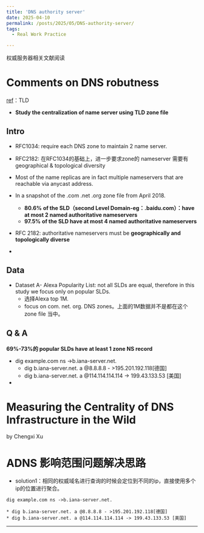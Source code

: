 ```yaml
---
title: 'DNS authority server'
date: 2025-04-10
permalink: /posts/2025/05/DNS-authority-server/
tags:
  - Real Work Practice

---
```


权威服务器相关文献阅读





# Comments on DNS robutness

[ref](chrome-extension://efaidnbmnnnibpcajpcglclefindmkaj/https://www.icir.org/mallman/pubs/All18a/All18a.pdf)：TLD

* **Study the centralization of name server using TLD zone file**

## Intro

* RFC1034: require each DNS zone to maintain 2 name server.
* RFC2182: 在RFC1034的基础上，进一步要求zone的 nameserver 需要有geographical & topological diversity
* Most of the name replicas are in fact multiple nameservers that are reachable via anycast address.

* In a snapshot of the .com .net .org zone file from April 2018. 
  * **80.6% of the SLD（second Level Domain-eg：.baidu.com）：have at most 2 named authoritative nameservers** 
  * **97.5% of the SLD have at most 4 named authoritative nameservers** 

* RFC 2182: authoritative nameservers must be **geographically and topologically diverse**
* 

## Data

* Dataset A- Alexa Popularity List: not all SLDs are equal, therefore in this study we focus only on popular SLDs.
  * 选择Alexa top 1M.
  * focus on com. net. org. DNS zones。上面的1M数据并不是都在这个zone file 当中。

## Q & A

**69%-73%的 popular SLDs have at least 1 zone NS record**

* dig example.com ns ->b.iana-server.net. 
  * dig b.iana-server.net. a @8.8.8.8 - >195.201.192.118[德国]
  * dig b.iana-server.net. a @114.114.114.114 -> 199.43.133.53 [美国]
* 

# Measuring the Centrality of DNS Infrastructure in the Wild

by Chengxi Xu





# ADNS 影响范围问题解决思路

* solution1：相同的权威域名进行查询的时候会定位到不同的ip，直接使用多个ip的位置进行聚合。

```
dig example.com ns ->b.iana-server.net. 

* dig b.iana-server.net. a @8.8.8.8 - >195.201.192.118[德国]
* dig b.iana-server.net. a @114.114.114.114 -> 199.43.133.53 [美国]
```



------

